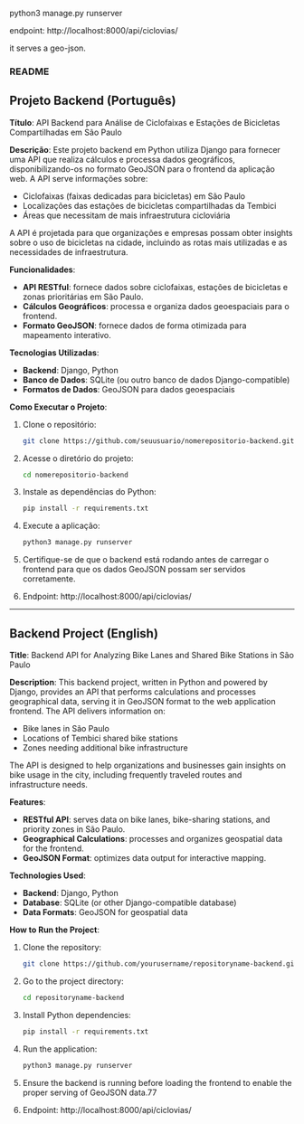 python3 manage.py runserver

endpoint: http://localhost:8000/api/ciclovias/

it serves a geo-json.


### README

## Projeto Backend (Português)

**Título**: API Backend para Análise de Ciclofaixas e Estações de Bicicletas Compartilhadas em São Paulo

**Descrição**: Este projeto backend em Python utiliza Django para fornecer uma API que realiza cálculos e processa dados geográficos, disponibilizando-os no formato GeoJSON para o frontend da aplicação web. A API serve informações sobre:
- Ciclofaixas (faixas dedicadas para bicicletas) em São Paulo
- Localizações das estações de bicicletas compartilhadas da Tembici
- Áreas que necessitam de mais infraestrutura cicloviária

A API é projetada para que organizações e empresas possam obter insights sobre o uso de bicicletas na cidade, incluindo as rotas mais utilizadas e as necessidades de infraestrutura.

**Funcionalidades**:
- **API RESTful**: fornece dados sobre ciclofaixas, estações de bicicletas e zonas prioritárias em São Paulo.
- **Cálculos Geográficos**: processa e organiza dados geoespaciais para o frontend.
- **Formato GeoJSON**: fornece dados de forma otimizada para mapeamento interativo.

**Tecnologias Utilizadas**:
- **Backend**: Django, Python
- **Banco de Dados**: SQLite (ou outro banco de dados Django-compatible)
- **Formatos de Dados**: GeoJSON para dados geoespaciais

**Como Executar o Projeto**:
1. Clone o repositório:
   ```bash
   git clone https://github.com/seuusuario/nomerepositorio-backend.git
   ```
2. Acesse o diretório do projeto:
   ```bash
   cd nomerepositorio-backend
   ```
3. Instale as dependências do Python:
   ```bash
   pip install -r requirements.txt
   ```
4. Execute a aplicação:
   ```bash
   python3 manage.py runserver
   ```
5. Certifique-se de que o backend está rodando antes de carregar o frontend para que os dados GeoJSON possam ser servidos corretamente.

6. Endpoint: http://localhost:8000/api/ciclovias/
---

## Backend Project (English)

**Title**: Backend API for Analyzing Bike Lanes and Shared Bike Stations in São Paulo

**Description**: This backend project, written in Python and powered by Django, provides an API that performs calculations and processes geographical data, serving it in GeoJSON format to the web application frontend. The API delivers information on:
- Bike lanes in São Paulo
- Locations of Tembici shared bike stations
- Zones needing additional bike infrastructure

The API is designed to help organizations and businesses gain insights on bike usage in the city, including frequently traveled routes and infrastructure needs.

**Features**:
- **RESTful API**: serves data on bike lanes, bike-sharing stations, and priority zones in São Paulo.
- **Geographical Calculations**: processes and organizes geospatial data for the frontend.
- **GeoJSON Format**: optimizes data output for interactive mapping.

**Technologies Used**:
- **Backend**: Django, Python
- **Database**: SQLite (or other Django-compatible database)
- **Data Formats**: GeoJSON for geospatial data

**How to Run the Project**:
1. Clone the repository:
   ```bash
   git clone https://github.com/yourusername/repositoryname-backend.git
   ```
2. Go to the project directory:
   ```bash
   cd repositoryname-backend
   ```
3. Install Python dependencies:
   ```bash
   pip install -r requirements.txt
   ```
4. Run the application:
   ```bash
   python3 manage.py runserver
   ```
5. Ensure the backend is running before loading the frontend to enable the proper serving of GeoJSON data.77

6. Endpoint: http://localhost:8000/api/ciclovias/
